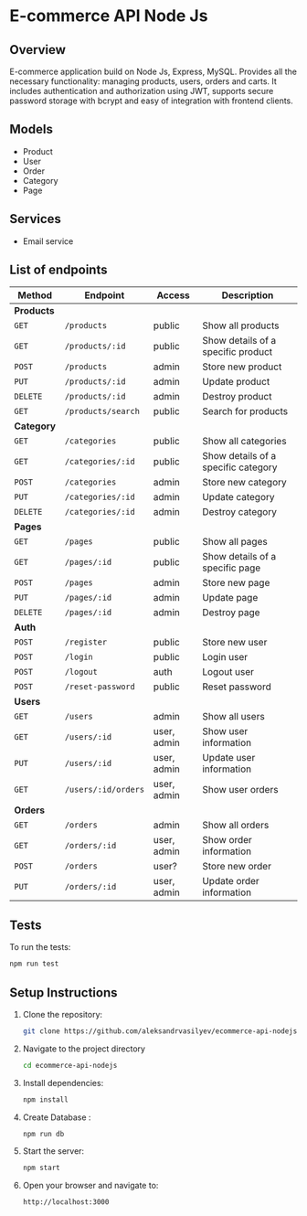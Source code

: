 # E-commerce API Node Js

## Overview

E-commerce application build on Node Js, Express, MySQL. Provides all the necessary functionality: managing products, users, orders and carts. It includes authentication and authorization using JWT, supports secure password storage with bcrypt and easy of integration with frontend clients.

## Models

- Product
- User
- Order
- Category
- Page

## Services

- Email service

## List of endpoints

| Method       | Endpoint            | Access      | Description                         |
| ------------ | ------------------- | ----------- | ----------------------------------- |
| **Products** |                     |             |                                     |
| `GET`        | `/products`         | public      | Show all products                   |
| `GET`        | `/products/:id`     | public      | Show details of a specific product  |
| `POST`       | `/products`         | admin       | Store new product                   |
| `PUT`        | `/products/:id`     | admin       | Update product                      |
| `DELETE`     | `/products/:id`     | admin       | Destroy product                     |
| `GET`        | `/products/search`  | public      | Search for products                 |
| **Category** |                     |             |                                     |
| `GET`        | `/categories`       | public      | Show all categories                 |
| `GET`        | `/categories/:id`   | public      | Show details of a specific category |
| `POST`       | `/categories`       | admin       | Store new category                  |
| `PUT`        | `/categories/:id`   | admin       | Update category                     |
| `DELETE`     | `/categories/:id`   | admin       | Destroy category                    |
| **Pages**    |                     |             |                                     |
| `GET`        | `/pages`            | public      | Show all pages                      |
| `GET`        | `/pages/:id`        | public      | Show details of a specific page     |
| `POST`       | `/pages`            | admin       | Store new page                      |
| `PUT`        | `/pages/:id`        | admin       | Update page                         |
| `DELETE`     | `/pages/:id`        | admin       | Destroy page                        |
| **Auth**     |                     |             |                                     |
| `POST`       | `/register`         | public      | Store new user                      |
| `POST`       | `/login`            | public      | Login user                          |
| `POST`       | `/logout`           | auth        | Logout user                         |
| `POST`       | `/reset-password`   | public      | Reset password                      |
| **Users**    |                     |             |                                     |
| `GET`        | `/users`            | admin       | Show all users                      |
| `GET`        | `/users/:id`        | user, admin | Show user information               |
| `PUT`        | `/users/:id`        | user, admin | Update user information             |
| `GET`        | `/users/:id/orders` | user, admin | Show user orders                    |
| **Orders**   |                     |             |                                     |
| `GET`        | `/orders`           | admin       | Show all orders                     |
| `GET`        | `/orders/:id`       | user, admin | Show order information              |
| `POST`       | `/orders`           | user?       | Store new order                     |
| `PUT`        | `/orders/:id`       | user, admin | Update order information            |

## Tests

To run the tests:

```bash
npm run test
```

## Setup Instructions

1. Clone the repository:

   ```bash
   git clone https://github.com/aleksandrvasilyev/ecommerce-api-nodejs.git
   ```

2. Navigate to the project directory

   ```bash
   cd ecommerce-api-nodejs
   ```

3. Install dependencies:

   ```bash
   npm install
   ```

4. Create Database :

   ```bash
   npm run db
   ```

5. Start the server:

   ```bash
   npm start
   ```

6. Open your browser and navigate to:

   ```bash
   http://localhost:3000
   ```
